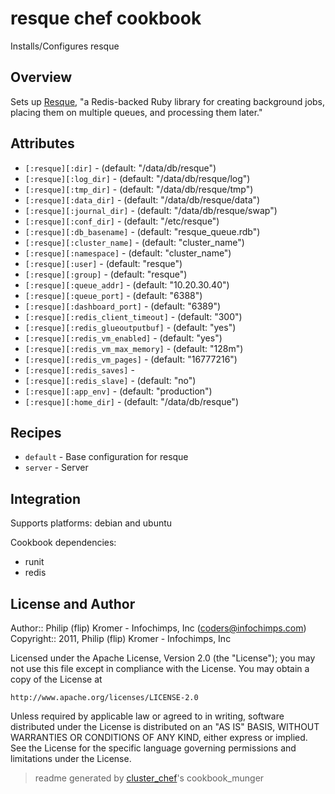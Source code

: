 # resque chef cookbook

Installs/Configures resque

## Overview

Sets up [Resque](https://github.com/defunkt/resque), "a Redis-backed Ruby library for creating background jobs, placing them on multiple queues, and processing them later."

## Attributes

* `[:resque][:dir]`                   -  (default: "/data/db/resque")
* `[:resque][:log_dir]`               -  (default: "/data/db/resque/log")
* `[:resque][:tmp_dir]`               -  (default: "/data/db/resque/tmp")
* `[:resque][:data_dir]`              -  (default: "/data/db/resque/data")
* `[:resque][:journal_dir]`               -  (default: "/data/db/resque/swap")
* `[:resque][:conf_dir]`              -  (default: "/etc/resque")
* `[:resque][:db_basename]`           -  (default: "resque_queue.rdb")
* `[:resque][:cluster_name]`          -  (default: "cluster_name")
* `[:resque][:namespace]`             -  (default: "cluster_name")
* `[:resque][:user]`                  -  (default: "resque")
* `[:resque][:group]`                 -  (default: "resque")
* `[:resque][:queue_addr]`         -  (default: "10.20.30.40")
* `[:resque][:queue_port]`            -  (default: "6388")
* `[:resque][:dashboard_port]`        -  (default: "6389")
* `[:resque][:redis_client_timeout]`  -  (default: "300")
* `[:resque][:redis_glueoutputbuf]`   -  (default: "yes")
* `[:resque][:redis_vm_enabled]`      -  (default: "yes")
* `[:resque][:redis_vm_max_memory]`   -  (default: "128m")
* `[:resque][:redis_vm_pages]`        -  (default: "16777216")
* `[:resque][:redis_saves]`           - 
* `[:resque][:redis_slave]`           -  (default: "no")
* `[:resque][:app_env]`               -  (default: "production")
* `[:resque][:home_dir]`              -  (default: "/data/db/resque")

## Recipes 

* `default`                  - Base configuration for resque
* `server`                   - Server


## Integration

Supports platforms: debian and ubuntu

Cookbook dependencies:
* runit
* redis


## License and Author

Author::                Philip (flip) Kromer - Infochimps, Inc (<coders@infochimps.com>)
Copyright::             2011, Philip (flip) Kromer - Infochimps, Inc

Licensed under the Apache License, Version 2.0 (the "License");
you may not use this file except in compliance with the License.
You may obtain a copy of the License at

    http://www.apache.org/licenses/LICENSE-2.0

Unless required by applicable law or agreed to in writing, software
distributed under the License is distributed on an "AS IS" BASIS,
WITHOUT WARRANTIES OR CONDITIONS OF ANY KIND, either express or implied.
See the License for the specific language governing permissions and
limitations under the License.

> readme generated by [cluster_chef](http://github.com/infochimps/cluster_chef)'s cookbook_munger
